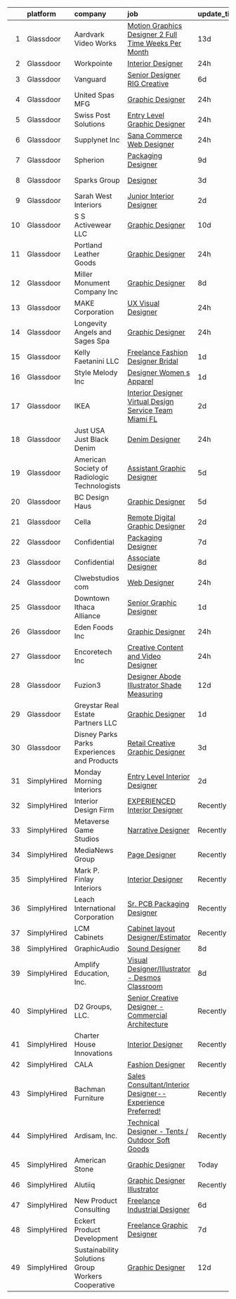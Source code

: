 

|    | platform    | company                                            | job                                                                                                                                                                                                                                                                                                                                                                                                                                                                                                                                                                                                                                                                                                                                                                                                                                                                                                                                                                                                                                                                                                                                                                                                                                                                                                                                                                                                                                                                                                                                | update_time   | location                   |
|---:|:------------|:---------------------------------------------------|:-----------------------------------------------------------------------------------------------------------------------------------------------------------------------------------------------------------------------------------------------------------------------------------------------------------------------------------------------------------------------------------------------------------------------------------------------------------------------------------------------------------------------------------------------------------------------------------------------------------------------------------------------------------------------------------------------------------------------------------------------------------------------------------------------------------------------------------------------------------------------------------------------------------------------------------------------------------------------------------------------------------------------------------------------------------------------------------------------------------------------------------------------------------------------------------------------------------------------------------------------------------------------------------------------------------------------------------------------------------------------------------------------------------------------------------------------------------------------------------------------------------------------------------|:--------------|:---------------------------|
|  1 | Glassdoor   | Aardvark Video Works                               | [Motion Graphics Designer   2 Full Time Weeks Per Month](https://www.glassdoor.com/partner/jobListing.htm?pos=115&ao=1110586&s=58&guid=0000018267a18218bebb7a8c5c1c9a28&src=GD_JOB_AD&t=SR&vt=w&ea=1&cs=1_7867a2ca&cb=1659596014443&jobListingId=1008019770450&cpc=FDA93C03AE7AED37&jrtk=3-0-1g9jq30ho2inh001-1g9jq30i7k60j800-e09d41108800a361--6NYlbfkN0AY4guaBc_odNxnJHTncvfwFu86WvDwtbc_K-gSZc1x5K7wdWHYCJnRwkKX2Hyv36HDm15Mz249kNEe7Bxo_xIpPDA06mMVonmdpnl_2f2y8741TTLWJSHEM-SMhJWnyG0VlzBaKxMN-UMr3TGataml1l_f-egC23JqIlBRufmxzN1Iq6KXehr9r9x-1fx9duocwGP85soV3CziYUIzuw0jPvXymP34hIEoO95Zow_1AfXMw14OQ4gW0_fjaNt9uMMxM5_KpONT4NHyjwkp4dFg3w4iey5-5feaVN_qM7yiHd3ApEKddNl6N79RWbzIVqMlPRYyM-iFOXayYjLWnXOWsUpR3981l2MNaJPbNq7CDUXCQ9IFawHUfVf73GlpuVp0lKr_WPxqHKghdEHpCfeJ_Pc5Bx-ryy41XYjIOM241Cal5x2FLYlXZOHtwa7OHGlBZgY1K5sC3fS0ob42AAI8WDPQBVeqes-NuYuovjJydd6zYr6A8aBL7fE73wcxRLfVLcybanuKSCNBk7dyh6yqsAhAfRpxV54%3D)                                                                                                                                                                                                                                                                                                                                                                                                                                                                                                                                                                                                    | 13d           | Elkins Park, PA            |
|  2 | Glassdoor   | Workpointe                                         | [Interior Designer](https://www.glassdoor.com/partner/jobListing.htm?pos=112&ao=1110586&s=58&guid=0000018267a18218bebb7a8c5c1c9a28&src=GD_JOB_AD&t=SR&vt=w&ea=1&cs=1_d2240351&cb=1659596014443&jobListingId=1008050220622&cpc=AF8BC9077DDDE68D&jrtk=3-0-1g9jq30ho2inh001-1g9jq30i7k60j800-63346ebdf873a5c7--6NYlbfkN0BxkLIcfe0oqaYINownie861a0BJtkzmJW-WyGv8J0JYNFW8oQHz1wbG-6zHqBb3f-H-e6bCJATszLHC1oDiGk6GvmRDbHwZ0gD5bBj1td_HobG8Hn2AbfclLcnb2qS1cOTD9-pAFzHQLZPJXKt0KQei3iXdeZdo9fkmwmBWHSDcHUTfW38YDCVqwNBqpmsHATMLjiEqXP55orIMgn4UP6CSf4ZipC3RFRd1EIqkQPCtpIoVVTH3guCR-44XEr8JCKADImZjh8nnYNnPUY85ivphyF0tSKuecltSb3Zf0tbPSg6mDnWp75qw-bJWY8SG7dlnhsRww29ltDW6znbDJdD2VKS1r0fefFbnE1kulEyLzCDXeZ-OV5IZQpD89E9N5wL65SGgJyPiEZqyy2ir7p1Io4dMu36TpDRJ1LKKud3_5x9D6ImvuX1yL0WOhogCWP0eId4CbuQkJrZpe57W8WeqisyhHDCHsezIiU-eoTSYWqGwP1_yTHaD0BSwbifZPnIH1OuQ9d1dg%3D%3D)                                                                                                                                                                                                                                                                                                                                                                                                                                                                                                                                                                                                                                                           | 24h           | Seattle, WA                |
|  3 | Glassdoor   | Vanguard                                           | [Senior Designer   RIG Creative](https://www.glassdoor.com/partner/jobListing.htm?pos=118&ao=1110586&s=58&guid=0000018267a18218bebb7a8c5c1c9a28&src=GD_JOB_AD&t=SR&vt=w&cs=1_26a4427c&cb=1659596014444&jobListingId=1008036229563&cpc=9C2286EA3771AAF6&jrtk=3-0-1g9jq30ho2inh001-1g9jq30i7k60j800-95dbb5a319ce2ee2--6NYlbfkN0BWQs_M7ZA8XLbIFWVw-PYcVVEPryqVLyWhKaEKPskHyy2-z6Z78n5au6PljKOGTApEO1g885Bl3NSLRW0ykNucTWJTiZEkoSijpIuzseui-wX59K15bkjKjXj-GfCc_jL1RvG2dmWqeeYq0l4Cu9uw1xIRN8E9tVxUXW-M0GxHQj6lW5Z6dYuGTIDq5MnkUeXhN-2MYwua4gF8OfWdaiLK5SmxV_UTfnGHDL94qekDFncZyOqrDmob1VRJxobxxeMUoG5IsnOav2S_Rl7zgBfu-6W5bTgugCid_BxWeQa2xojpQJR-SgDp0C8udvGNl8Zk35GDxIWA9BejKb2P_UtDc96NpyFml5T595v1_eSzdUa7CsDZ2N89dND_rP3umNzclnheKzNfO2dhZL0irgFmV9io5nXmO293p6OjbBsJPldTVc3EDILO0Ec-jKhQFY6m3lMOiBdZMEIsW3nM04AgGX0L1mI_bYib3hyrFzXPInwp5E0HeTdg5UJHBNQVgwcXAzhzn04Ijj-yj3XWWwEwt2Sy4LzCy46cutcJHFTby876R_2XHw4Jl7pamTd9yzZPu6ecN8Q1xEdok2V2V87KK0gJwMPwI80h4SHNgpPA4Iauua5F17-F7smcd3bfdjrf-by8W_bABjay-GbiYw5AfQV36izJnUtj47rbi8fQThwq0sIQ-rofM3iwtgcdeWOIbcZ3B6zXIaLujyHQvOJ-InDlRMk5pV-cy-r0kde2yqfcADYwtkmZSPvyfAVk1k5HxTXV63xVizjREqDkh6_MzDaKUqQDvHRxxHwR7RSN708ziF8u3-nRKdzai--tao13kbnmFM-DeHMD-jK-Sqm0jlHIBeQdC147Is2u8WRuz8Jj2q-LRf91jPNpB8Vk3BVgVwNVF3jffm-kv31Xs7rhzxUamFSevkKiGZ57nahW_1i3rJ1n3I6j6GT9_GWaLwGD5UK374Yg788Jn1XPVALLojl90XI4EE7goX1BG2DxRnYkYZ-YM0Uo00jYT_7iXHF3j8MeQdaaX20Kp4wmcpuCxOntLuMtlQhLMhRBhIsRP5H3NHsfAHAqjjM5RiwrV1wrEUszi1Ocq6qIXIiZYRb8FAhSc90KwFsoOFcns399jbtTAxzdORoOeaZJv5S1M3k%3D) | 6d            | Malvern, PA                |
|  4 | Glassdoor   | United Spas MFG                                    | [Graphic Designer](https://www.glassdoor.com/partner/jobListing.htm?pos=103&ao=1110586&s=58&guid=0000018267a18218bebb7a8c5c1c9a28&src=GD_JOB_AD&t=SR&vt=w&ea=1&cs=1_0730ed1e&cb=1659596014442&jobListingId=1008050633909&cpc=56C4EA4A1A191A49&jrtk=3-0-1g9jq30ho2inh001-1g9jq30i7k60j800-0dcdcbe81ebce2dd--6NYlbfkN0AKAEZd4tE-w-r1vrKjKlm5PjnrkZU404PDE2o3uG56iRYZ0Fds5WsThnCddckL28TlZceWLvCDyc2HNH-95BppZifLZB0qvke6uR0cBWbNGhOF3C1cW8BRg1CSRCgMX1HMjxl5l-4lUC3gTyrU1zOZOb5haah2k6PjaRZM2lMT5yy1cCIouNB6A7s-ymGvd3MEfYrjZ9GmjkQ8xQq2I7uw2MoLA7O9yownY8oxgC8h1N1h4Lq0978yZIoe4LaTFOTIZ_Etu5K60JmN4FG6meHzqyMzt0Mq6Tm_WnJy04KJ3YBgdanByIueeQ9po3wqdW37qVpS7hMZa9G5d8-5nl12Wv6LZ8xzQAHfMzuTMNM2inv0XkYiOC_Rq8k4XpqDpFVoRxdPIiEv6li7bxi1ivlvW6Xd3v0jvset4lFU3ZK-Q6wHrWSlnRJDco_SUg8gkDeT5KUS7pF3IzHnr6GWXWKWJIRMWhnzTm21FmR45ChnzRd8OT-tcpotWdqjFJGFGhw%3D)                                                                                                                                                                                                                                                                                                                                                                                                                                                                                                                                                                                                                                                                          | 24h           | California                 |
|  5 | Glassdoor   | Swiss Post Solutions                               | [Entry Level Graphic Designer](https://www.glassdoor.com/partner/jobListing.htm?pos=114&ao=1110586&s=58&guid=0000018267a18218bebb7a8c5c1c9a28&src=GD_JOB_AD&t=SR&vt=w&ea=1&cs=1_8980a92b&cb=1659596014443&jobListingId=1008050293969&cpc=01657B10174A43CF&jrtk=3-0-1g9jq30ho2inh001-1g9jq30i7k60j800-db366fd9ace5aace--6NYlbfkN0DygbNCtUisJ09w4MS9LubEso3J6igIwCpXVthvJX61j3V9EFLmS1lNdnAMbFiTDVm1SR4zQwACTvKGOi0wMIYnK_UzmH9VbVaQi2W6gcU0camWB4ZCP3kPisOA1yATHBssOoKVxIZIhtiwlE_9Kp-5cbSw6HAy9dcsXNWbNW4SxQPtKOWVfMlVGEOPdjVsNXVJIuNIZeQd_WotONIjHp51XF65GKHZtx9uiJ3SBzHjrSN-aU8qCXYwRpvv4T2oSbnYlbOYU9yzK0BldkuVKOus0em1yhKqPqVbBkInYoBxJUVbHJxaFffMkeKaQ_h7nm81LETJURPzqhjobpTE_FgZH5RdXxmG8datHXSI0ye3oPz3MhOGBzefK6G4ccjoMbM3XmWVjy27S1Jlswvuh8JxfN4lu9SKQOx8Dhs0-OdwQ7UsCqXG1kHdkeqRK2bRdrYzWNx9wiXhtidLGU6HcUI2OMDWGYFBOuxWbEyhB_JVPyRJ4TzadfeZfUlsNwN5hH-wLLd1kvkEUKnv0j4fa8XK)                                                                                                                                                                                                                                                                                                                                                                                                                                                                                                                                                                                                                                            | 24h           | Washington, DC             |
|  6 | Glassdoor   | Supplynet  Inc                                     | [Sana Commerce Web Designer](https://www.glassdoor.com/partner/jobListing.htm?pos=104&ao=1110586&s=58&guid=0000018267a18218bebb7a8c5c1c9a28&src=GD_JOB_AD&t=SR&vt=w&ea=1&cs=1_eacae65b&cb=1659596014442&jobListingId=1008050265703&cpc=6945AE2F4B03E059&jrtk=3-0-1g9jq30ho2inh001-1g9jq30i7k60j800-923ba20d55b281f6--6NYlbfkN0D4nuovUOU2dPryPr7-xanE7ZFWASvaSyNm3BqXIbrO0mbuVs3KgtuhnRksN2CXiu-ze42z5O8eaKkeOceUaN10tBoEpLrhNKIZkMV6QT9A7pgxNMjWE-bGJU3UVo4_ABFGyq_-QSbXrjG9GMsFQ7b7Nx4af_fPhUQkBK4TEi0Cj3q7vKAItmzF25Rsw31GwiICsuRbe3lRzn8X5czkhDBHoDPz_Nfw4UmX0wzyKyg2atlpeyoLbdoNYaPFywAXZJHcVsLNesqAyTqmTBU9DFWDEkfLLIN1GVnAK7Bm0xthIeW11EOI4xbN1Z-arDny3hJLcKQSBRYAZwqnZGWXueoWcP0Ug00RaEziz6-fhD1kf7BLx-YHKKZRyUEXViS7SI5eIrfweCdmCqFpKFxXhDiEmnmG-OFJAiHDdhSx6RUOu_xFsY2kS1A4NUVSjZVxevKGqRnVqBqb1Rxd2pc-jpxaIoVHvsgi0LZw6phKkl2iuvyiS7Y7ILhUjAfVgrNcmARy0WxWbp2d1w%3D%3D)                                                                                                                                                                                                                                                                                                                                                                                                                                                                                                                                                                                                                                                  | 24h           | Remote                     |
|  7 | Glassdoor   | Spherion                                           | [Packaging Designer](https://www.glassdoor.com/partner/jobListing.htm?pos=127&ao=1110586&s=58&guid=0000018267a18218bebb7a8c5c1c9a28&src=GD_JOB_AD&t=SR&vt=w&ea=1&cs=1_e3af8908&cb=1659596014445&jobListingId=1008028015065&cpc=F45C15D234B746DE&jrtk=3-0-1g9jq30ho2inh001-1g9jq30i7k60j800-6a17fc44b7e6eefe--6NYlbfkN0BpNZHkGCYrNx41be8qaaTe0TzeBrdPS_PZvndxEDoRqCuH3CNcO_WgIxvH872q8BWKuB-wkxaJ8qUUxgK__ECZqn2BFCKVZ79Wyggx5X0d02O8OAk1ahKrZNlo-GoT3l_AoBvyKlsEHHL-JXLmqhU4pG1jiZ2njTDF1-i3LTPSyZSFX1aU9Xl57vX0wMYiL_uq8wuRj8rAl1ajEemI3UZPAWat5Go3lzAewtKRyy5YZ9z50ZKb96GhfPJVyJruosZqtqPvEyqOMjUmXtHY92uwSl848XMkxJch1WfhYwZ55BGzvtbwFoMCFWJ-tzX5KQ5UlhOKyVpucacn2kvP9ib3qfJaqa8cRpXa5ykLh4sZ0ldWOedWXzcIM_pGY0p1LJQ1J_bUbcgNf2B3pFkGB5PjoY2J1bxnh7ZE0NnG8Vg1N-quZKFSL3Mq7Kc8b0rDuQZzus_rFVhGtdTKKBSkNURJZ5KU1TPR6eiEuZAjHsC7Dfn1qMksuBIfVeEp-CqN6bM%3D)                                                                                                                                                                                                                                                                                                                                                                                                                                                                                                                                                                                                                                                                        | 9d            | Lebanon, IN                |
|  8 | Glassdoor   | Sparks Group                                       | [Designer](https://www.glassdoor.com/partner/jobListing.htm?pos=128&ao=1110586&s=58&guid=0000018267a18218bebb7a8c5c1c9a28&src=GD_JOB_AD&t=SR&vt=w&cs=1_4e0db85d&cb=1659596014445&jobListingId=1008042325812&cpc=3BA4CE39D5B5DEF5&jrtk=3-0-1g9jq30ho2inh001-1g9jq30i7k60j800-78410c4a99bfcfde--6NYlbfkN0CVbIAoVGlVV0muHIzlWY31dYj5hrVkKa7qBWZ-hZn3g-zWnitpxah_RyLopvrEJPKluBTJGMR0w09yl76TDwco40Do-I9BWUvofZGaZkj97auItCYT_7nJoojgLVRMOZDFKUHDCd7s97POmj-vO09CYU6-nAGpztCzDK1oP1tZn8emj8MCNCJB5cVYAdwrRgnekRlyjw_Js1bi8mPL0g5PQTsUY6JdSHrtA59icEtKNwBkjW_s3Okz2hw8jecqN0ObB9aSnFVNi2GsKQXByukik85Z41t1yGS8ZSCAwXRxdvmrCMMIkU6vN50pPxf6aUe-y6w31vnL8fkv3XJeHTC4Bp3nVu7vpO9PcYrvxe5QvCeHaBGbQiwew4E7VLXZj63Nxyyd29hcpDrfxAnTZszc_cTTUQ6CCQXsVLFKjE-8GxrOhStTZS-5S_ECiv66dPT3V-NkcG4YqubAnJ2aTzZD7huQJ28l7GfGH_hvo9DPecd8aw7mYhVe)                                                                                                                                                                                                                                                                                                                                                                                                                                                                                                                                                                                                                                                                                                     | 3d            | Rockville, MD              |
|  9 | Glassdoor   | Sarah West Interiors                               | [Junior Interior Designer](https://www.glassdoor.com/partner/jobListing.htm?pos=122&ao=1110586&s=58&guid=0000018267a18218bebb7a8c5c1c9a28&src=GD_JOB_AD&t=SR&vt=w&ea=1&cs=1_6a58524d&cb=1659596014444&jobListingId=1008045473165&cpc=9DC6E4D8324653EE&jrtk=3-0-1g9jq30ho2inh001-1g9jq30i7k60j800-ac62aaee4ca5648e--6NYlbfkN0A9kfZTiRYWHt4V_UlHnTnplz_AAP5eM0gguD2bxK_cc1X3QwunYtntffsN2-ZDTkWTmrgwhVw7xAzAU4V9tZj7Vk7b9azP5o_cWyF7OKrorpcnUkDNLe3Cvxomjb5n3QHwnsR2fkjf5qkoJIL8oaQQ6ffn6nVa1DjpnFRBWyTKpcsGMVwKM7c5csvcRh97HbTE3uT4OLSlSSdSkRQ52Gllt9DvYIMxF-LEHs1ydnfDKBLGKtI3PPNHq7r8XSasWjM_FUTP-Hrq0rwbmfnI456RO-2HTMsS9tTFfvcGO02_GLrzCn7fWFTavIGwPoaO0y7472vSBB6N80pQp5yO76UW_i6q_M2yFK1OwBPC6U45h6oAGhJ_juTScuNLEDxOchZ8MtqDXolET2efMMjLqz8_sMeqoj-2RKaajGdi5p6SAghvX-OcWWEJXetGkB0y63j8aXIClQ8Mh76SyKCTg_RVGtMznUF_erQU8ij_v0Y5sjzcWR2L1GqcHYg9Nj0VDT4%3D)                                                                                                                                                                                                                                                                                                                                                                                                                                                                                                                                                                                                                                                                  | 2d            | Los Angeles, CA            |
| 10 | Glassdoor   | S S Activewear LLC                                 | [Graphic Designer](https://www.glassdoor.com/partner/jobListing.htm?pos=106&ao=1110586&s=58&guid=0000018267a18218bebb7a8c5c1c9a28&src=GD_JOB_AD&t=SR&vt=w&cs=1_7e0fec16&cb=1659596014442&jobListingId=1008026326842&cpc=151E51E148764572&jrtk=3-0-1g9jq30ho2inh001-1g9jq30i7k60j800-788a0c4640d43608--6NYlbfkN0Ajr136nt6A_LHOZ7dazkZBMRVGXfFx1UH3hXSlGZi78qV2vh4IIPaG56QxCFgA56DAOMr29ZN_i_nXGwgHLlwyA4CYW9HTwGMTG4BrqZLWQ7wDROSvugEh3ataM4H-apcvsc6T0-Chi7nNFnYUuYLYXHVqqySF-kDRO6GKfPandWX3yjV_dI-oa-0EMGibqBkObO6jlMtwjgiP-RFGRomLvggpfyx032tMgozdoen4XnEmJSQngF6j2nVwlEXkh2c2K7VHRBWw2CccNkILqpU5zhH-RPQ2S5_-NXXxvLq1dTcGpJA3mN9EW4FFug6GOkPhgcR9IIVA8Duy6IuV1zRi6VWGGH-zqAFqEfb5fz10YKzWsYqpXpJHGwO1BhB7P-ZBv2tbp2yDl0gif4jZLj9G9f-Sx7V9NGfB0tyoDr3wmx3qyQThE_e5G_OQj4FFfMCuBI_JxkRM25gnIna7NHxBs0LzLSZlrQSQQNRSwwVHOeqN9m5jLfKpT6WW65A2tc6RVgrxv57fwL0voX25RbUrpxb8mJzSGmjrgTUbh4eLZ6vULALC27UyfRpQ-uE-zaQ46nFPMeLLXACFWAAUFR-YjLMs1FwSozHJayJWkjSuRUQXU7_6hSC0u-TKN7cusu5CStsJguouOqMJwyF1GBkmKe0faRwCAgysEmlQnBJD0nXHt2_Q26LaPGuAQg8FWKO0fkA6fDdvrvNbnUbYjHY09c6VxDH3O4S1qvt2e5OJovyeuos1yE5o7ConTAGol8A%3D)                                                                                                                                                                                                                                                                                                                                                                                                               | 10d           | Bolingbrook, IL            |
| 11 | Glassdoor   | Portland Leather Goods                             | [Graphic Designer](https://www.glassdoor.com/partner/jobListing.htm?pos=107&ao=1110586&s=58&guid=0000018267a18218bebb7a8c5c1c9a28&src=GD_JOB_AD&t=SR&vt=w&ea=1&cs=1_35d4c4a0&cb=1659596014442&jobListingId=1008050051594&cpc=74FD5BE86273CE52&jrtk=3-0-1g9jq30ho2inh001-1g9jq30i7k60j800-d7ce82408ff9d9ec--6NYlbfkN0DCF7govFIvdKK73vstWFACgBLFI0lh28aFIy9bh9oaT7_YQ62CP_-pac37qT-kQA82khF1SsEbwUiN7I-CmL6aBFJKM2B_oiOuXf8tfv3pTilSIJvUNq0-IDyJg2TsuOLY-P7iayeCfGKQEZNgyHP6DxxSWrLUr4jAsekTlE4h4Y7huxqZ646m5q1b0_gliXJONyp9cds1dU6Q8T-9IXnEKm0XQbhDT1BhcXQ38GGCbGin4D0lSjKQQG2fWGyk-5J73E9sG26SbPtE5mDjZcOPD5IcAOgI77IFOoGiCLDzwScddOYXuAkJL3CiBfCLCqGqEJy0z7lCL_Wn2C_HMFZPL8icAZbAENtlDrNtPrt-mJ0fllJzLed2iHVC67ui8T3hKNGbdXAQcuK8JhmyJdDku07HXgWQmIlVORN_op94XT0AZ7dNOnRAQMlgH5Kgh3N6HZGz8TkuZN9BFEwwO7IvQKrhLx6V8Z8Qn9NsC1619hrVzZqqmbsenT5sWexI0PRyDZ3g7xvlOw%3D%3D)                                                                                                                                                                                                                                                                                                                                                                                                                                                                                                                                                                                                                                                            | 24h           | Portland, OR               |
| 12 | Glassdoor   | Miller Monument Company  Inc                       | [Graphic Designer](https://www.glassdoor.com/partner/jobListing.htm?pos=109&ao=1110586&s=58&guid=0000018267a18218bebb7a8c5c1c9a28&src=GD_JOB_AD&t=SR&vt=w&ea=1&cs=1_3f72092e&cb=1659596014443&jobListingId=1008030834176&cpc=AD396490361E83B7&jrtk=3-0-1g9jq30ho2inh001-1g9jq30i7k60j800-c6095879ed66dae0--6NYlbfkN0Df8DBGo_2WFBP3uy_XjycX59B68CID7rkEFuETa585gl1MPLXqJoO4EqMy0IG1spW3XvnHPU_vlMHEDFnCl3CLPM2wvdp4iUm1XwSz0gDncla8nB_l3rCJ6BDpOxvgBMPAnpAml0qdUkZTr6Zzl29NUzubp2_5wfIw3bDanmbT3Z_wUcHWeAX89_4DilsOvTafNP5jBKfc6ByjZjElE6VouIwZUPbBUQofBLMF2qEbhQ5gqdU2o4PHOHfj55oiU765eXZKCPhfg3UM-Qmk_xQ8il78bFjk0EhnNu_fUPi0H3bcQab31b_6ugZ1DfeRNDkmDFzc9_cLtBbMMuJCJoIWY6rVeKei_Nun_2ggaqEG630xA4ii1b8vcljBTTdc_Ynr17xNKP3YvsrIqzyVZO21S9VSYlnSg4-gm_cy1tjhmCZbTu-teBxT60GNhEtNwvRdtVoanDDiASUk7exPy4yL9_Ena78rlNLVIuCfNf-h8Exda-FOAhknIwFW4_yAC-Q_u19TVFaf8w%3D%3D)                                                                                                                                                                                                                                                                                                                                                                                                                                                                                                                                                                                                                                                            | 8d            | Jackson, WI                |
| 13 | Glassdoor   | MAKE Corporation                                   | [UX Visual Designer](https://www.glassdoor.com/partner/jobListing.htm?pos=129&ao=1110586&s=58&guid=0000018267a18218bebb7a8c5c1c9a28&src=GD_JOB_AD&t=SR&vt=w&ea=1&cs=1_732d63b6&cb=1659596014445&jobListingId=1008050569538&cpc=8795CF9063CD573D&jrtk=3-0-1g9jq30ho2inh001-1g9jq30i7k60j800-1ab1234a9cf573b0--6NYlbfkN0DBngY5b4yB-TlcVsy-QsRo8iRp5hY8m7P-4u0yD8OPehX8tfe9tVu8yLDxUwV1mcVVr6HQqK-XXkStH_mES8yzFr-Xf6G09LuMOB_7GimOBH5KfRR9xl7ZTuR8idW0MzBb19k_xIbuXGKNqFpo12xLahpHg0En46R8fWmnXemyPYwd4yWJwnwIE5KQ1uhmBqhfcphV-Lu1-tP3xiv6xd0E-GmB2Ky7oyN0ca1qIESyfyvQDrriyI8n4yJkbI4m-sO6N1SF9mYnVANeeGJB6I0zsb7IJpYYJxoe4Ks46XokjbYBtX_QJdUXx5irq0lKC41E8k1S3hPAqqCaf9RmdUw4OzBoV2S8IaM1X6qtDInXbB8KYRuRW-tQ2nFrDRVwYclhi5v10mSkiCiUozC1O-uKSEb546R9WNsKncYXag_Rlnpsjfs9NbRae5FQmDYJEQ49cBagNeKdxk5XqfKbuP86KGYJTdBmun6RDp3GmE7cIJ4Xd4KbU-MF_0VApPx9uw3_FDUNMhH5Mg%3D%3D)                                                                                                                                                                                                                                                                                                                                                                                                                                                                                                                                                                                                                                                          | 24h           | Remote                     |
| 14 | Glassdoor   | Longevity   Angels and Sages Spa                   | [Graphic Designer](https://www.glassdoor.com/partner/jobListing.htm?pos=121&ao=1110586&s=58&guid=0000018267a18218bebb7a8c5c1c9a28&src=GD_JOB_AD&t=SR&vt=w&ea=1&cs=1_5af5a988&cb=1659596014444&jobListingId=1008050454239&cpc=C5F9C09AE97B3D2F&jrtk=3-0-1g9jq30ho2inh001-1g9jq30i7k60j800-15c71b940c39f9f4--6NYlbfkN0BxkLIcfe0oqaYINownie861a0BJtkzmJW-WyGv8J0JYNFW8oQHz1wbvRYkxWCYJWjLd4YLwsY29QoGXX_FUHAaXnHedxdqhNhVCh48nsSNLBmRa5tuLxMAyzBt3FiaW4KgP9zh_i90gz5UAgHkHTEMoWLp4RghKXT75Wg1YxJtLHJt2XpbhV164-rVVzFH_ADdOY-K9bemkF86jKAwiOlitr4PAiJFdYCvcC3L9-iVb_ItjeN7JWcXT8seReF9tIo6IOMmzi876n0bRsDycSFNp51_DSWYQyK2M8lnQrdLf_XszNFYYgjJeXHIrnial4ZoppArjeQhb8Ih4VcTiN2kGE0uoV5XD_XjT-sRVjFKgD4hRehu7HqrXBadsDrVn4qdLzNs7AhlbPw5w1zj9vA76T_7TpIAXjwPJtE5q1U8na9hJohifib89cHLnAgMDhyQv7ygKTIVIx8KnSIBgw8UFNfKn1xYw-7kWImQMbBMWJAxc00jQpQKP0gVyspLv5ZxomtCqPP_wg%3D%3D)                                                                                                                                                                                                                                                                                                                                                                                                                                                                                                                                                                                                                                                            | 24h           | Oklahoma City, OK          |
| 15 | Glassdoor   | Kelly Faetanini LLC                                | [Freelance   Fashion Designer  Bridal ](https://www.glassdoor.com/partner/jobListing.htm?pos=117&ao=1110586&s=58&guid=0000018267a18218bebb7a8c5c1c9a28&src=GD_JOB_AD&t=SR&vt=w&ea=1&cs=1_3dc339ee&cb=1659596014444&jobListingId=1008047552919&cpc=C19BE7EA145E205E&jrtk=3-0-1g9jq30ho2inh001-1g9jq30i7k60j800-a6b9ac20acd07671--6NYlbfkN0Bpkz4eilSyVaUq0KmM4Y1lINlxqZT7Saz1zIeLgvAAAQXFt9Fm2DMj8MuCtiTwdvLESqHkZ0NoepSmzNcjZDnBfQUfoiRxWu9YgRUvaQtbDMNMwaaxBB6jeoxv7tGRNsjun7Fhkv2YXNDcS4a3dPE76vUTJfxc_y4PoChJECPlFV8TzUzENM6wBISGJsSI4-XasvXf6-R4N9xYeQzrHlJTEVWV7hHZyB8dwb93_DbiJ4T_LLQQ23a2CkuyR_tRmdH49oZ9x_Y2wggSHXgLi2gryPcmqbvjuYn8bWKzygzZE-xYUjOZtMfFPXpyGcRO0HqKEDUDetqHpGzFhyKXQLzsQan8v_moufhoU0qs29-6z3wTUTbTJJlbHr59uD6jdVblCTiJG_IkxRVL6NIq1kyjy1gAKwha5WsEz0-Ba__n5HjgEOLSUIBPiPuxFzze2Enhd2HMh5Xs-UbXHzAQMcdv6uKk187nma3QhDLKOXdk4MAmykQWUTtuci7zNoe3mKg%3D)                                                                                                                                                                                                                                                                                                                                                                                                                                                                                                                                                                                                                                                     | 1d            | Remote                     |
| 16 | Glassdoor   | Style Melody Inc                                   | [Designer  Women s Apparel ](https://www.glassdoor.com/partner/jobListing.htm?pos=119&ao=1110586&s=58&guid=0000018267a18218bebb7a8c5c1c9a28&src=GD_JOB_AD&t=SR&vt=w&ea=1&cs=1_98756cec&cb=1659596014444&jobListingId=1008047348189&cpc=545C0D17DAD7ABB7&jrtk=3-0-1g9jq30ho2inh001-1g9jq30i7k60j800-c04b27ee927baa32--6NYlbfkN0DAFse7BcGUuVAN8m3NgtNYNI_Bbe_-zZ5ig5FCSdS5jT-LFqvZLCxz4ZLM7p4x_zkg8Br_QkA3-gZ9Mg4GC_6hVIffGbhCLFyQ5tsB5GdVfWc4nFVoOuSV90AnZlAbUgcj8dLdHOGqCXVydvM_yfwIziNRYv32qFQ6t2xPmXFXanT3Ab64lxayXWOmhjjG9nFqR6i-mzaOHwz2pmWeAbM3WpY0FoMWaDH30FMikI5c6CtYNcbuF14mgwO8jvBvD_o23GEwuu5xmj4VPoK_qdIKYnSe7vQdChYwE14Mq5nXGi5shP8UPiQ4c9MszdG2gzeTJ7NeBoF7hhO3Smmj8oR-8TZVI7AaF7TJ2yerZROEqN8_ZAgzUG_t7iigT_9EXHS2UaSKo4ANSeJr1VP5ZoQLlk-nFHyvipaX_e1GU-ptP2JLvOitBJQad22Vfif5WxKx96OnnZPj62jtl8TON5SFCo9erG_4h_1YfNdzqt-GTegmQKbBGLH771LA5F5ivrhkSMnuPLUdjQ%3D%3D)                                                                                                                                                                                                                                                                                                                                                                                                                                                                                                                                                                                                                                                  | 1d            | Los Angeles, CA            |
| 17 | Glassdoor   | IKEA                                               | [Interior Designer   Virtual Design Service Team   Miami FL](https://www.glassdoor.com/partner/jobListing.htm?pos=123&ao=1110586&s=58&guid=0000018267a18218bebb7a8c5c1c9a28&src=GD_JOB_AD&t=SR&vt=w&cs=1_55251152&cb=1659596014444&jobListingId=1008046139137&cpc=9908D8D4413DBB8A&jrtk=3-0-1g9jq30ho2inh001-1g9jq30i7k60j800-8bb5201e52ee8b79--6NYlbfkN0Duvs8W9J3ng6gJug0TleWEiZhMTn3xkaahiVgbeU0KWY7EIJvg5hnSIF7iYU2XS_2WDBSVPWNmDsEdfUMuDN9BMg1-nyiiGo9VEfIBXrqyWr1Db-VbgpUrxcEUvRZpwitzu9gEiEn6Z_-8NgvJSVjVhoFfc4rOdDWjaFrx1c-Ke4tXwDH-g-2E8p-sDA6V1NtLEaAn984H9q5MFAyo7gnA39EDMX5CS_RdbW9CQo5ujvs9psdmh5GZMcLe2LeG6Gd71SIZKgX9XFNx8qeTPZxUzKlsPEHiwOhDGv7TVJCaQ7kbUMtPW4HEPgo8iC9YJNZstaj_rYIPBmjrYGMbc0bg4h6eXj5NnoovsVL-6lxzpbMGn8T_E_B1Spjalcd50BxwprXXeNYxxS5_13wcXRTp6AZ1iyEwgoy87gJxxWgJKwhdzjE5uDF77nm5nWAds8GV8vLjqLK-Dp6suTtyf7KbvSPEUo2oj_k6E9ywzyIvWFRm3xGGDnwFGmgytqH1pzEWPs5qnC9pwDciBfOxFZ-waKcUmgCJ9yJNriGevXFHnJ1CK0XNOD7qLrshqb4K7iYF29zuPGV9cM5bH7nz7PdN0ZMNFPfXLLCsNp8j3YkYo__VrEGizw_f)                                                                                                                                                                                                                                                                                                                                                                                                                                                                                                                   | 2d            | Sweetwater, Miami-Dade, FL |
| 18 | Glassdoor   | Just USA   Just Black Denim                        | [Denim Designer](https://www.glassdoor.com/partner/jobListing.htm?pos=102&ao=1110586&s=58&guid=0000018267a18218bebb7a8c5c1c9a28&src=GD_JOB_AD&t=SR&vt=w&ea=1&cs=1_f27d3ae9&cb=1659596014442&jobListingId=1008050439843&cpc=E521981D00147CE2&jrtk=3-0-1g9jq30ho2inh001-1g9jq30i7k60j800-dc5159c0330fe2cb--6NYlbfkN0Aba3ituSlCHMSHgOCHZZeTh5Pm07K4Ty21_3H7CkCDm7kQOn556yW8mpO7MDGFiExU9v61p8SAcaywuJQXKuwAp3t_jOxbS5IZxeVs7SAhTBZ7sKr8YMJrknivhNGrXITx4nnWIIe6v5Fua4jW2gGiOSfcqTwKgywaEPPgJxvWGMDIcZErdRrn6bvsWIr8JatuvVdob0fHTwfBd0PsuWjDmWQ53_NOEPLCJIauAcYscJnDN_QY6uGbZeD9YFsEDQWCHPHlVX6sxhY7BXp7uTNoVaG2XJatKIxvRZdmRDQ3Wc0YGuoOjQbOuEiTxN6IEIPwdZyCB8jjEdsxzj_C4CNSgxB3ngCtThTTHkTAPkHosGwPbZuzn_1o6D15ANBgD9ha_DD5Wt63eiPcutMCEtoyG8U_h0yZwwY--KVAzYb24oIBk4NpaxVi3sQnXwPTcytvB8GIicE-GPAWLsZ63XqJ2wIQEpI9J2s15RX_GNbr5-_nLtDfEmzt33c9xco3x1Z1sJGxP3LM5w%3D%3D)                                                                                                                                                                                                                                                                                                                                                                                                                                                                                                                                                                                                                                                              | 24h           | Vernon, CA                 |
| 19 | Glassdoor   | American Society of Radiologic Technologists       | [Assistant Graphic Designer](https://www.glassdoor.com/partner/jobListing.htm?pos=116&ao=1110586&s=58&guid=0000018267a18218bebb7a8c5c1c9a28&src=GD_JOB_AD&t=SR&vt=w&ea=1&cs=1_aacc854a&cb=1659596014444&jobListingId=1008038474749&cpc=03F67E1B243A1AE3&jrtk=3-0-1g9jq30ho2inh001-1g9jq30i7k60j800-012d980538437ee1--6NYlbfkN0DhKnTXE3X-Z3alnuZ5vr5IqMwopOp44gIsw0Xe6fXLvfN89SidQE5316DB79cvKqg2UlBaIYqm1dmbTuYZZWY6SyD2uw-J3Mfbf_9xrF0bJ41w-hYwllZJSLjCNONWLDvLlUrHLkLfXYTNegVxtc3ApqTYU2on3a5R5xmkf1HnWIYAwhu7Fi_jPt1oMw8QMn9SU27uT4csvQfyeKEWp4EoVXAL-Urt866ZjpLUJQBJ-j4f04vIPjYwnQa0BrciaMwg6niNRO9-wUYwzXzc7r_JWmPQtsnR7efqLy3FxnXvEpsoAXX_8BUgYEwbOe7LVwwisZhzmgRmppnDtkSL4E1WWPOdFOd7Wwmm3jRFrdtw2ntKoOJgWXpmZQHgoiFAluZzfT5ZZg3ps_KO69WlPQxbvOuVnecs-zm2HLhpELbfN4Rf76CRGsorqY4i0Ibn4FYaGudXGRCg5F-ZMq-mvuN6EhAePc0dGw4iBXgtU_yPjUX75KqjHlwPWmu6kJ1lY4vvPaEqz5IVpQ%3D%3D)                                                                                                                                                                                                                                                                                                                                                                                                                                                                                                                                                                                                                                                  | 5d            | Albuquerque, NM            |
| 20 | Glassdoor   | BC Design Haus                                     | [Graphic Designer](https://www.glassdoor.com/partner/jobListing.htm?pos=124&ao=1110586&s=58&guid=0000018267a18218bebb7a8c5c1c9a28&src=GD_JOB_AD&t=SR&vt=w&ea=1&cs=1_9a74a879&cb=1659596014445&jobListingId=1008038061302&cpc=9DC6E4D8324653EE&jrtk=3-0-1g9jq30ho2inh001-1g9jq30i7k60j800-d21a45d17121feb2--6NYlbfkN0CZLRy9RSQQl7XyOs6VBwKGPzMzC8mAWnzzCgLN4sBIgGwCfAfkUK44klGBNfu4s_kPuQEfu6jHQ_X3H-mdQ6h7ky4ez6l0xOz8rfCYyVw9wgmWDfaWZ7AFDAvh185VllZB3jTm5PQLEWzrvWBhPiOTYnMP7U8xU1AII9bFRBssk8r4JW9ZfjFvp4tAon57uqqYtGklqSfxpxMfrWf06wJ5I0uVgawjNF-4hB7UTubLzSWvrfUXvU4HV6Pl-1nLdCF4XqBbC3TeOWwWjveC3Qzji860itghamJV-GKThbOWLa2GiPAw2e5xTqp0n-Kr5LHU-TuHcEPXtZC8Asg8f_UChATnmTuNleNYlzM3BwmmvXAyuHHySBMdAdul0jsotsrzS0R-yUyIjoheyEPrPGjC_NHBEGyosOrBwqTkmOshG0NEOv9K2U7OTtwisNbqQIht1LpfTjf4iKmy9xd4jTm9f_ehX7Z8Awm5x238pKrXxEZy6hOEz8n0)                                                                                                                                                                                                                                                                                                                                                                                                                                                                                                                                                                                                                                                                                        | 5d            | Remote                     |
| 21 | Glassdoor   | Cella                                              | [ Remote  Digital Graphic Designer](https://www.glassdoor.com/partner/jobListing.htm?pos=125&ao=1110586&s=58&guid=0000018267a18218bebb7a8c5c1c9a28&src=GD_JOB_AD&t=SR&vt=w&cs=1_5e7f5cce&cb=1659596014445&jobListingId=1008045058833&cpc=AC285F3A3ECA6BB0&jrtk=3-0-1g9jq30ho2inh001-1g9jq30i7k60j800-d0f7165acd2e7893--6NYlbfkN0ABL5jwqrJX8j4-zsE1pdctockIOMh3bUiDojLxDHSgft-IBPHc-ugKxXUaFJpc9ddpyUgFYxnN759EsGpHpxoDbPxSnma8aod37Zx7vmfWrLe9_9fbzeG5JoPBKBC65I_a6ThCxqj9__8hpvY5KSNd9DD5jnDqM9zzt0ndy4DiT1ug4QpTE9DTUjSJDtj_DzfIu7cVOzTg8lkIP0KqfwFx69vAPpSFnS7-syfPAI8cf0Wac_30qXSQIo9gW7hQZjuIPYjXhziq8FEssQM7lDI_YO5fsETbU8lXHFQUqvaiwsN1rB9amTbq1Da_GeX-qlxcJf_FAItqa7X36yE7j7_2zLWigtQ1VxIuD1Fsqvu-3ptDdotNlxIP_ytpS38gfPe15vbTk4GK-YXK5PZRhb-uWu8h7HBxdyZ9R_ApO2cUmSvKI1nB3HRi9OTem8TPd58PAjeOONBB2o6IZrZUyuqVKFTIPp4FdzvQE2AicAxJAn3hIwS-cjBafFZMRMD2ovbq-fn0lR7NaX7G4C4DJneJ9jXXnfKvRkWogpimuTUktvjhVs_cYmsgUKeJAeoNWZH7PXpYSS01VEusyOxyrQFaggmuJ-kLG1ifi2GKMtV_iJoxExbkOzsqaFr643AlELVIXMiGla2DtRb5Mhq8s93oCwTP5RP6KX4gio9bM2pUMvjh1LQMdpijHSXykcVmutN8rPlPGja_2j6UqT7urIlfmfLLAcQONOPRBW1bsLyJII_IkmQK0-3-)                                                                                                                                                                                                                                                                                                                                                                                                            | 2d            | Mount Laurel, NJ           |
| 22 | Glassdoor   | Confidential                                       | [Packaging Designer](https://www.glassdoor.com/partner/jobListing.htm?pos=126&ao=1110586&s=58&guid=0000018267a18218bebb7a8c5c1c9a28&src=GD_JOB_AD&t=SR&vt=w&cs=1_a3b030ac&cb=1659596014445&jobListingId=1008032938244&cpc=9FFE37255B2C047E&jrtk=3-0-1g9jq30ho2inh001-1g9jq30i7k60j800-27a2c5623d062591--6NYlbfkN0CYobNcY6DSafIfVw4UC03nkRxBD9fUy2suPwabomlLTqmblKfGDj0AdN5ozMx1PNgPCyeP8POvKqXbpYDHP8IJCYKLQBtUWAFHNNGFWFlAJwzV2x_dnp_kurqpCxsUpY0umfHX5Zse5fhWndQyEKOS_a98sfAocJUwCuZjDiOZKflGuQWUdzUC_I7NJcwq-oHB3Q9fbROkVnroLZW4pW-GdpyMz6FfOGMybOr8xDB6SoeWBqkIlxZPvsjPxexdlds2BQBUoVmhD-VyzQdFDBjLEqWzXpeW3zn1iPQJqjSU0SZUp-ZdDQntnMHz8Go5W49-H9lELgHXP7VaHQyxDrWrcRT-fuh29ut_zHvDu2vUZc-2XzpLJAkCwZM49P6_L22Vk2UCDAc_lF_sX41A0uyYyNsZ4MSrgGHHSzIQV5NOlXCa0odYOtiOZCh3U5CMjgM59C4ci2GNDFezB8eUE_2MllZJrVsUU1-hXo-2iRWZSWjUTA6lTfApZSXHHcQyBIo9AD94hRxQUw%3D%3D)                                                                                                                                                                                                                                                                                                                                                                                                                                                                                                                                                                                                                                                               | 7d            | Hauppauge, NY              |
| 23 | Glassdoor   | Confidential                                       | [Associate Designer](https://www.glassdoor.com/partner/jobListing.htm?pos=130&ao=1110586&s=58&guid=0000018267a18218bebb7a8c5c1c9a28&src=GD_JOB_AD&t=SR&vt=w&ea=1&cs=1_3ed557a4&cb=1659596014445&jobListingId=1008030408350&cpc=6FC5BA77C9A4CD78&jrtk=3-0-1g9jq30ho2inh001-1g9jq30i7k60j800-bf5984b84239a616--6NYlbfkN0CqvJSq_zTLMD49U7TMKj0W9F2GnfPdvBqL9dchVKWfnR-pXomeZOBu_aDMMnZKASNtmFTqV6iuAyEqFNhFJnSz0rihdRt_wkiMozi1JsSWEcKeMM8GLXsoCm-KSBC698k90WpAN5aZrrDLrHydR6t7iWFVeK5fObXKgnDCByXoNDvFfHeTH8ZEn9cDT_bG-ptAA71iksrTwgR2AtofbkUFrOXITlmkD-vqj9a5Xn0cPOUS2438abPYnY8AA_9De5S7s-bjYyLyQfsVexX3mNK1Cmafo7nFb1vOu8CIegZyD134Q34aI91Nf-pOCd_qvLO02mL7kDTiZG5ttnOM_74WUXY1lAEuMwMtm-TFpRobKBkudRsRB5ECW9oVXZi8LEv2rquUUHhRR1B1wG5nYVMKtMfqz5AIP9N68OnKPV4gRw0M6FkpLaSTbQGNUfxAUo9UXQ_JqXt1FH7GVJ2BwPdPQGGKI5Clk37N4bZFoDHoRl14FOuy6srrjnB5SpeR9Yk%3D)                                                                                                                                                                                                                                                                                                                                                                                                                                                                                                                                                                                                                                                                        | 8d            | New York, NY               |
| 24 | Glassdoor   | Clwebstudios com                                   | [Web Designer](https://www.glassdoor.com/partner/jobListing.htm?pos=110&ao=1110586&s=58&guid=0000018267a18218bebb7a8c5c1c9a28&src=GD_JOB_AD&t=SR&vt=w&ea=1&cs=1_b53dca40&cb=1659596014443&jobListingId=1008050125888&cpc=F793441F64F6F721&jrtk=3-0-1g9jq30ho2inh001-1g9jq30i7k60j800-05b3bc8fdee9bdc5--6NYlbfkN0DeyJ4CP5CzwT7broxeUwKBt3co1QwKwWitRQqJu2WRZ_kKpMlMYLC_fxy1Lzx3Efbt4RTPrRh8PrMHBfs3JEgLHAcrnXUKtuN8gj6oE0VqDgVEPKamxE-1-LbKaWSkWf15EYPrZOC6TYoaOO5wfdo6pQVnuPrmmtp2WH1FlpdBNSOf37VFgZKc48Ayyo2YjMNGhbvrpttSGCMoUxHQkqAd60aHXtz-ktaZnilTtJJq1uECeL22APxfAyHvmPevecbUTerLA987FMmfuYFXezpUFSLgzfu0IVs3CCqHkGzw51we_Hzpha7vE3eYM7W7zkjYdGZ0RJ5Sx6BBCxtk2ZxQtayW1i1SOznzATV1gKGUA1jluH20-6yyRp4pBbeRqmThqixTMPcQQ0NTIcENUYVldXyyWgJypZP_epZ2BiqDFynEWhocSE_cdWGA2LYOmqgtEoOqfAEX1Z9CbVL3jzQwVgN0Yau7OOwrbH6pwqqlPTnNxLRT2D-kV87_l9pS1tdPbCieHjMOUA%3D%3D)                                                                                                                                                                                                                                                                                                                                                                                                                                                                                                                                                                                                                                                                | 24h           | Remote                     |
| 25 | Glassdoor   | Downtown Ithaca Alliance                           | [Senior Graphic Designer](https://www.glassdoor.com/partner/jobListing.htm?pos=111&ao=1110586&s=58&guid=0000018267a18218bebb7a8c5c1c9a28&src=GD_JOB_AD&t=SR&vt=w&ea=1&cs=1_9dc11fbb&cb=1659596014443&jobListingId=1008047149577&cpc=7C0AF3FAC6523A09&jrtk=3-0-1g9jq30ho2inh001-1g9jq30i7k60j800-ad89dad51bea6e35--6NYlbfkN0CtwOkgDuej6vPfWODMxjOIyNEohQmdYMppGq8y8dOpBhDQGscm3dodbv8VL2YKwPhr7A3VcluFDu8-3rgalGvm7em5UeUvkO8LWosdgEPqoH-RNIszHAGPL5lH7sFOJcmJIAyp4x_ipjeUrvMkMhtEYxextuKoC06bRHvcTK-QN8wh2ZW4mIkK_eZncejhqCeI2mU1gjlnHXrE0p6CWlNI-X--12pILqxBGGg2CYCqzfaaAuloNcvWES-no-bakPFn4oM0pTa1_ZseaWnv4yeL_4EuSAujW50MTXClypgHG6IxXegXIhvEDzH7Wk7j8cHsUyVRRLo5o8CGYPTfZuhV-10owXbOgxI2w3Q2QtH93Fk1Fnkc3ZwduQmup-YAR_4O_3zbsWKgXAqIlg1hlIvUvqst3v98YFv15x8i0JKFhPn64aEaulWIdsT0WXu_AICqPvjlbSCUgEpCtLvNh8mqEKu5rvxpn8elKVe4M7Jn7SFUT5vQ9Z9GzSXZwqYczMa6RUePY0Dk5Q%3D%3D)                                                                                                                                                                                                                                                                                                                                                                                                                                                                                                                                                                                                                                                     | 1d            | Ithaca, NY                 |
| 26 | Glassdoor   | Eden Foods  Inc                                    | [Graphic Designer](https://www.glassdoor.com/partner/jobListing.htm?pos=120&ao=1110586&s=58&guid=0000018267a18218bebb7a8c5c1c9a28&src=GD_JOB_AD&t=SR&vt=w&ea=1&cs=1_2920957b&cb=1659596014444&jobListingId=1008050547213&cpc=BCC169F53084E245&jrtk=3-0-1g9jq30ho2inh001-1g9jq30i7k60j800-d066ff65f419cfac--6NYlbfkN0BPRFXZCJP1DBTq1zCV-sUdfn5UNEjeqAKL-HIBuAM5VJVoxs1Y_UMEW7uTX6tZ_4B0nI-5e1A2nTXTmemd8e9Se0lVCpFiKZhVkogt1uukJDoGmQWQdRG_TKfYzHQhLpIxOzTDjcfkKKhn2zP6ip2vyKfbZsQK-FMUrsWEDbC4fGRk8kcLPbr8TMj-7M6aCP3xJxu6mgjDROvlt3UZfJyggXQU8J6nHFMJXq6NzJblli0gZnWxoC-_AxsRoz2DnWeT27-haJVUDxUdqs_iOvWbPdhp6KV1a2AVzLllSpS-NIkk5lcjvFTVIe2ABdJdZNAifj1rdt8icnOuUO5iFn7Bw_G2QPX9NwME49-T0Jr4b9TBRHbw57AZ03Ux2Z_xLAPzTnnN-xaG0g2TCw8ypb8U_XZ9wcZXxc0iOs1BmZuAUT2Lppl5X_Em-kerMUXWDwkaSwhGi8Fr4RTxkMKt5J_pLJs8NpbX9JBTG-ovrFXYSxLyQ_GNWQNNPjFN26f1mt4%3D)                                                                                                                                                                                                                                                                                                                                                                                                                                                                                                                                                                                                                                                                          | 24h           | Clinton, MI                |
| 27 | Glassdoor   | Encoretech  Inc                                    | [Creative Content and Video Designer](https://www.glassdoor.com/partner/jobListing.htm?pos=101&ao=1110586&s=58&guid=0000018267a18218bebb7a8c5c1c9a28&src=GD_JOB_AD&t=SR&vt=w&ea=1&cs=1_09a4220a&cb=1659596014441&jobListingId=1008049984268&cpc=6945AE2F4B03E059&jrtk=3-0-1g9jq30ho2inh001-1g9jq30i7k60j800-0f25480d1fb945b9--6NYlbfkN0Arx9DXVcZyw7YyVlhipRjEzjCJjLGeqge9Wioh-fn565lO3ReVa94ESg84wRMFa-Juyhu8jLz-EIboJrjlKf5cTKnjGaSFvO2lgtPWjOTpGZd0mrr87Yf5yLYFHnmy0cwvkI3Er2bpPfa77cmsd5GFOXXVHWef7ik5Sdz2aGFo4A6I4AR7JPzt4cOTNQ-XYv9BTOYLsbQAPEHPGkzXOakBK1MD2h_TeXRGvlvUHktDRplFfQgjOqh1WS6zyTmdBFADXGJn21bSsiwBCPZhurVqWsjtZlDwrlGnOVlzlGEc4mfSaHvt42oUvNJdSArxHyZaz4i-KPkbdTcPlRUo9SLaDzuY3y-but6R0-mOA_dkyM7tX7bnYlz4TD7c1IoiuodQxZd0juxzyPd2TSsOMPZm0NtpKh9TTlExRYaSxhCkqwY5wH-piIKOHC4CSTfOwiEmCo9SV8kK1LojuryECbVI43wcqfwRAzRGk24MfBxLzcvOKcgR1YWHG_VBFtsNyhdj_dDtwqAObg%3D%3D)                                                                                                                                                                                                                                                                                                                                                                                                                                                                                                                                                                                                                                         | 24h           | Remote                     |
| 28 | Glassdoor   | Fuzion3                                            | [Designer Abode Illustrator Shade Measuring](https://www.glassdoor.com/partner/jobListing.htm?pos=108&ao=1110586&s=58&guid=0000018267a18218bebb7a8c5c1c9a28&src=GD_JOB_AD&t=SR&vt=w&ea=1&cs=1_fe97ea94&cb=1659596014443&jobListingId=1008022860252&cpc=F44B5BD681589083&jrtk=3-0-1g9jq30ho2inh001-1g9jq30i7k60j800-14c5d1de111efa47--6NYlbfkN0CB1tmP7rfbaHtYFmPjg1Xv8BJr6DUbyz0HQmM4H563AlwRaaZ8jklwhf70B8vCNJkZAeqwsVk5AIJ9Mwvd1SMho8Pc-ysMMlbfzI4Uehh1ixezscQEESdiqh6RRtKbi8KqDv_M6y506YbQw9hnR02Gu-gwz-tZy9gR8oHr01qN_DLj5DILbiqP2sHL3wcXR1tKra7FfWfG4ik_6SnnKM9LhL5muKLKTVeAY2pI5S6lXhFYz20wxWbMt2WP-XoArZsdcrd8hho1UsG2pLdXyDMrn4IGoHl_JNqrMcPYHdOdR-UiGM0qv3QWvPMhVDedf7c-V8JuMS8RoY22Ejeoue6tui3HWYMc0INGoAkd1iCszpLrkrNoxGiW34yjKKOmSOTw18XRgQe8-NnQsMZCt9-NEi0N5cTP17PBP3acOOo_kz3AAIHeydO31akmyN5Fvnf4kHMp31F8uZa5BkbHwdO6cPns5h9dbsdgKCRgmT5Rn2Z8Fkz6iZ3hBOCIRtwUVzZ66Hpi2-LWyjkXLq3ezNUd_rvzGUe6ikw%3D)                                                                                                                                                                                                                                                                                                                                                                                                                                                                                                                                                                                                                | 12d           | Irvine, CA                 |
| 29 | Glassdoor   | Greystar Real Estate Partners LLC                  | [Graphic Designer](https://www.glassdoor.com/partner/jobListing.htm?pos=113&ao=1110586&s=58&guid=0000018267a18218bebb7a8c5c1c9a28&src=GD_JOB_AD&t=SR&vt=w&ea=1&cs=1_d7955d69&cb=1659596014443&jobListingId=1008048417001&cpc=654405A9B1E0A9F5&jrtk=3-0-1g9jq30ho2inh001-1g9jq30i7k60j800-f75e71638366399a--6NYlbfkN0CTdikV0h7gYdTL-r77Bk3EToprMkIROFWgTEDB-IUf0vfK-TJLxdNWSj4HE0DMYS5sJHsxFsZrYmay0oc5pwk3rGuUo1V50Nd53K03wmuwfhhdoocbd-oqk7tO-KCi6CNkCWiDJi8xs3H2nfNTX0rihAcxU5AcEKvbZoDMgf9PcDmbdenoeblgzN3xr_iZUwbT2BDS02zE0xxew793cJxvFx58bYCBNvRe5mzhLSmMN9TA1u31m54lf5Uu-TzWgf5C_-C8oG1KkciKoL9Pg2tc9ewOl391RRvxVMauUPM-pLNE4rmJPgfPaRlDouJ_1sZ-R892KSBKsbGJX4t7z85C5FMXliLSA3eKQ7MvnbIm5ksIPXPWT0Iv9vhDPoUjRODgDF7juMRbXrgDAfzN9WVQxl80JZRTay-1ZWDOmtESBQw-AXkvVFibrN_OwO0lgIjtu9j6eolho1IPlSeUf1c-CQVCKJiFX_cmKnaz3o7Zm3BK3R_xhDRytuh120CoyOg%3D)                                                                                                                                                                                                                                                                                                                                                                                                                                                                                                                                                                                                                                                                          | 1d            | Charleston, SC             |
| 30 | Glassdoor   | Disney Parks Parks  Experiences and Products       | [Retail Creative Graphic Designer](https://www.glassdoor.com/partner/jobListing.htm?pos=105&ao=1110586&s=58&guid=0000018267a18218bebb7a8c5c1c9a28&src=GD_JOB_AD&t=SR&vt=w&cs=1_12074e33&cb=1659596014442&jobListingId=1008041993772&cpc=1CBFC3E34E2A31FF&jrtk=3-0-1g9jq30ho2inh001-1g9jq30i7k60j800-1418c5cf543eeae7--6NYlbfkN0DAFTyt7pbDCC2JPO79CSdi1dIb81yjczP5qsKcZIxgiRd1qisRd4re16D_VG3-wzVrvaA4f4bC4ugjJf-SaRzx8GxW8R7CV6NJFRgitV9X6RBRE5DbpRTcGxEYDzk6X-rDgcM3QuKX_IC9PN3TjY6-toNG4-r-FVL-wIXnLrWuiEEdg0s071ioazF5dfYnuG_iUCqRz1Lje_Tzr1n_1vikUz-L-t8SsquX_BjjQrLyTevZB_vG--zgD6MMR2KcAz5wJRTDP8nrFhvn97xjkVRFtyAAp_aAALDuqA09HJjv_9UtiYVlSS8uWyHIFDJsn8uj_wdt8zf_AEa665SJh5wMvpM6sRIEa1C2Qy2g-Rw_XEcytcT9ktPJsQ2Sc27G4dKU2d5Kzo6ceew3_1qz4sKW2A6Zqn3i4inrsfthKtUG6rU8fnU0OxvfqlG_kgJtUSQ%3D)                                                                                                                                                                                                                                                                                                                                                                                                                                                                                                                                                                                                                                                                                                                               | 3d            | Orlando, FL                |
| 31 | SimplyHired | Monday Morning Interiors                           | [Entry Level Interior Designer](https://www.simplyhired.com/job/S9NIZF88ynncaQklsGMGzYovOiEXWPo0V5uLC-hv4GzSIudTlqfJ8w?q=creative+designer)                                                                                                                                                                                                                                                                                                                                                                                                                                                                                                                                                                                                                                                                                                                                                                                                                                                                                                                                                                                                                                                                                                                                                                                                                                                                                                                                                                                        | 2d            | Remote                     |
| 32 | SimplyHired | Interior Design Firm                               | [EXPERIENCED Interior Designer](https://www.simplyhired.com/job/ZSEZahUlypSTxF76f6177d0_Iv_IOHD-b3SR4meFGoJTFg3-RAe-Sw?q=creative+designer)                                                                                                                                                                                                                                                                                                                                                                                                                                                                                                                                                                                                                                                                                                                                                                                                                                                                                                                                                                                                                                                                                                                                                                                                                                                                                                                                                                                        | Recently      | San Antonio, TX            |
| 33 | SimplyHired | Metaverse Game Studios                             | [Narrative Designer](https://www.simplyhired.com/job/kqfr4xWICTg1bOOFihR4jv7mkIgAEx71guNHlxWOP7GBX1CxBPMf0w?q=creative+designer)                                                                                                                                                                                                                                                                                                                                                                                                                                                                                                                                                                                                                                                                                                                                                                                                                                                                                                                                                                                                                                                                                                                                                                                                                                                                                                                                                                                                   | Recently      | Remote                     |
| 34 | SimplyHired | MediaNews Group                                    | [Page Designer](https://www.simplyhired.com/job/-Tprpam5u04Le5SFQwkyuvyVGplpZUqocEJkxkhJEleWOU_ob7Rmow?q=creative+designer)                                                                                                                                                                                                                                                                                                                                                                                                                                                                                                                                                                                                                                                                                                                                                                                                                                                                                                                                                                                                                                                                                                                                                                                                                                                                                                                                                                                                        | Recently      | Remote                     |
| 35 | SimplyHired | Mark P. Finlay Interiors                           | [Interior Designer](https://www.simplyhired.com/job/ACgOSNiid54dHRncHMCwghe-aS3BcO9vqWd8eYePE-qHsahtdA-t3g?q=creative+designer)                                                                                                                                                                                                                                                                                                                                                                                                                                                                                                                                                                                                                                                                                                                                                                                                                                                                                                                                                                                                                                                                                                                                                                                                                                                                                                                                                                                                    | Recently      | Southport, CT              |
| 36 | SimplyHired | Leach International Corporation                    | [Sr. PCB Packaging Designer](https://www.simplyhired.com/job/CY_L3ifU6jHJIruCEt2By_gDJBLASOEM4rp4V4wOYWCvOYRfJANygg?q=creative+designer)                                                                                                                                                                                                                                                                                                                                                                                                                                                                                                                                                                                                                                                                                                                                                                                                                                                                                                                                                                                                                                                                                                                                                                                                                                                                                                                                                                                           | Recently      | Buena Park, CA             |
| 37 | SimplyHired | LCM Cabinets                                       | [Cabinet layout Designer/Estimator](https://www.simplyhired.com/job/DGSlfiUPWVOU_IlQXYWu3NE8c65_nAMngwGpdSuOIPTgYpGha4wvXw?q=creative+designer)                                                                                                                                                                                                                                                                                                                                                                                                                                                                                                                                                                                                                                                                                                                                                                                                                                                                                                                                                                                                                                                                                                                                                                                                                                                                                                                                                                                    | Recently      | Monroe, WA                 |
| 38 | SimplyHired | GraphicAudio                                       | [Sound Designer](https://www.simplyhired.com/job/tpxG3u0VMzCKteQYdKolpCqGoSBv-BSP6-ugLnAgXYs5lOtcbAckwg?q=creative+designer)                                                                                                                                                                                                                                                                                                                                                                                                                                                                                                                                                                                                                                                                                                                                                                                                                                                                                                                                                                                                                                                                                                                                                                                                                                                                                                                                                                                                       | 8d            | Remote                     |
| 39 | SimplyHired | Amplify Education, Inc.                            | [Visual Designer/Illustrator - Desmos Classroom](https://www.simplyhired.com/job/Lh6T0MsSM6pcwvl-cVJvmQSznuO741Mxb4t0O58m0EctmB4V_uYYPw?q=creative+designer)                                                                                                                                                                                                                                                                                                                                                                                                                                                                                                                                                                                                                                                                                                                                                                                                                                                                                                                                                                                                                                                                                                                                                                                                                                                                                                                                                                       | 8d            | Remote                     |
| 40 | SimplyHired | D2 Groups, LLC.                                    | [Senior Creative Designer - Commercial Architecture](https://www.simplyhired.com/job/Yzphuvu4v4KIeGAg97r-GC4K2aaGuq7WuIAfSSpOBYl9P_dmzDtnLw?q=creative+designer)                                                                                                                                                                                                                                                                                                                                                                                                                                                                                                                                                                                                                                                                                                                                                                                                                                                                                                                                                                                                                                                                                                                                                                                                                                                                                                                                                                   | Recently      | King of Prussia, PA        |
| 41 | SimplyHired | Charter House Innovations                          | [Interior Designer](https://www.simplyhired.com/job/pUH7HINwbS8DZFgpS9-Qd9JDxnG-D9Lvjngrgni9IlgKb8KYQ0gx-A?q=creative+designer)                                                                                                                                                                                                                                                                                                                                                                                                                                                                                                                                                                                                                                                                                                                                                                                                                                                                                                                                                                                                                                                                                                                                                                                                                                                                                                                                                                                                    | Recently      | Zeeland, MI                |
| 42 | SimplyHired | CALA                                               | [Fashion Designer](https://www.simplyhired.com/job/6aDzFTpwu44AZz3bXq9gs0LrYsHwYDoTqkUA2QxKmz2ZZd3fPKnUPQ?q=creative+designer)                                                                                                                                                                                                                                                                                                                                                                                                                                                                                                                                                                                                                                                                                                                                                                                                                                                                                                                                                                                                                                                                                                                                                                                                                                                                                                                                                                                                     | Recently      | Remote                     |
| 43 | SimplyHired | Bachman Furniture                                  | [Sales Consultant/Interior Designer-- Experience Preferred!](https://www.simplyhired.com/job/6TuJt7dhkjzybzgT-N8n2n4rIMgK9cfgACJfhp90n_CRte5UgeCTFg?q=creative+designer)                                                                                                                                                                                                                                                                                                                                                                                                                                                                                                                                                                                                                                                                                                                                                                                                                                                                                                                                                                                                                                                                                                                                                                                                                                                                                                                                                           | Recently      | Milwaukee, WI              |
| 44 | SimplyHired | Ardisam, Inc.                                      | [Technical Designer - Tents / Outdoor Soft Goods](https://www.simplyhired.com/job/EaaUY8P8CZC-jWtF3gBuBBAHyCWnw5U7xo5UZYeE6UCkveJkbwWE3A?q=creative+designer)                                                                                                                                                                                                                                                                                                                                                                                                                                                                                                                                                                                                                                                                                                                                                                                                                                                                                                                                                                                                                                                                                                                                                                                                                                                                                                                                                                      | Recently      | Cumberland, WI             |
| 45 | SimplyHired | American Stone                                     | [Graphic Designer](https://www.simplyhired.com/job/7wl9P8vR7SBYpqv6TFYDsgZxmXHAGNIHi4eGLORrXublTry7PoBmuw?q=creative+designer)                                                                                                                                                                                                                                                                                                                                                                                                                                                                                                                                                                                                                                                                                                                                                                                                                                                                                                                                                                                                                                                                                                                                                                                                                                                                                                                                                                                                     | Today         | Remote                     |
| 46 | SimplyHired | Alutiiq                                            | [Graphic Designer Illustrator](https://www.simplyhired.com/job/C0UpWv_1xKWtENjeHb1OV4hSaF9wVLLRVmFi_dVwG3X5eEbEDKEWCg?q=creative+designer)                                                                                                                                                                                                                                                                                                                                                                                                                                                                                                                                                                                                                                                                                                                                                                                                                                                                                                                                                                                                                                                                                                                                                                                                                                                                                                                                                                                         | Recently      | Billingsley, AL            |
| 47 | SimplyHired | New Product Consulting                             | [Freelance Industrial Designer](https://www.simplyhired.com/job/laa-hXkqNpIzZxkoQycem7lT2H7PEcCZKQXIfInDodFi6xRT3sJV8A?q=creative+designer)                                                                                                                                                                                                                                                                                                                                                                                                                                                                                                                                                                                                                                                                                                                                                                                                                                                                                                                                                                                                                                                                                                                                                                                                                                                                                                                                                                                        | 6d            | Remote                     |
| 48 | SimplyHired | Eckert Product Development                         | [Freelance Graphic Designer](https://www.simplyhired.com/job/CCro43Npy3CgfRPqyaC_LAHw9VD9EjYnLWnkKQhavPpz4XPk3Qpg-A?q=creative+designer)                                                                                                                                                                                                                                                                                                                                                                                                                                                                                                                                                                                                                                                                                                                                                                                                                                                                                                                                                                                                                                                                                                                                                                                                                                                                                                                                                                                           | 7d            | Remote                     |
| 49 | SimplyHired | Sustainability Solutions Group Workers Cooperative | [Graphic Designer](https://www.simplyhired.com/job/E76IHSW6Due9b1yhNP77vp0uojcOJZxr05zvbA-_lBYQymOlKdMD_g?q=creative+designer)                                                                                                                                                                                                                                                                                                                                                                                                                                                                                                                                                                                                                                                                                                                                                                                                                                                                                                                                                                                                                                                                                                                                                                                                                                                                                                                                                                                                     | 12d           | Remote                     |